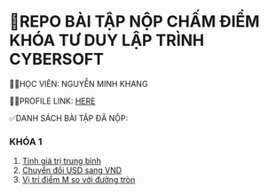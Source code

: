 <h1>👜REPO BÀI TẬP NỘP CHẤM ĐIỂM KHÓA TƯ DUY LẬP TRÌNH CYBERSOFT</h1>
  <p>👨‍💻HỌC VIÊN: NGUYỄN MINH KHANG</p>
  <p>🙋‍♂️PROFILE LINK: <a href="https://login.codezuni.com/profile/7d1e1e80-0f5d-4180-b7d8-aa2b9e66e6eb">HERE</a></p>
  <p>✅DANH SÁCH BÀI TẬP ĐÃ NỘP:</p>
    <article> 
      <h3>KHÓA 1</h3>
      <ol>
        <li><a href="https://github.com/mika0798/TuDuyLapTrinh/blob/main/giaTriTrungBinh.java">Tính giá trị trung bình</a></li>
        <li><a href="https://github.com/mika0798/TuDuyLapTrinh/blob/main/tyGiaTienTe.java">Chuyển đổi USD sang VND</a></li>
        <li><a href="https://github.com/mika0798/TuDuyLapTrinh/blob/main/viTriDiemM.java">Vị trí điểm M so với đường tròn</a></li>
      </ol>
    </article>
